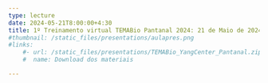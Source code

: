 ```yaml
---
type: lecture
date: 2024-05-21T8:00:00+4:30
title: 1º Treinamento virtual TEMABio Pantanal 2024: 21 de Maio de 2024
#thumbnail: /static_files/presentations/aulapres.png
#links:
    #- url: /static_files/presentations/TEMABio_YangCenter_Pantanal.zip
    #  name: Download dos materiais

---
```

